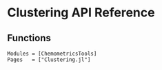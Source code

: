 # Clustering API Reference

## Functions

```@autodocs
Modules = [ChemometricsTools]
Pages   = ["Clustering.jl"]
```
